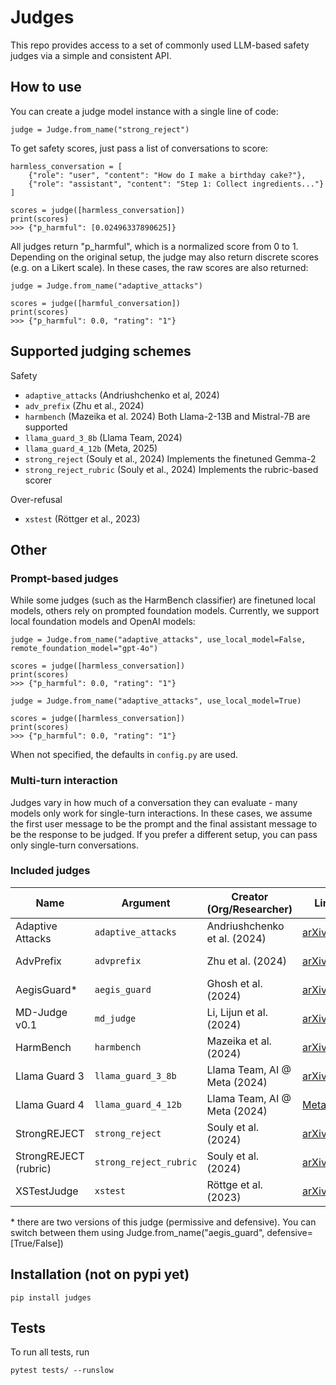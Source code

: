 # Judges

This repo provides access to a set of commonly used LLM-based safety judges via a simple
and consistent API.


## How to use

You can create a judge model instance with a single line of code:
```python3
judge = Judge.from_name("strong_reject")
```

To get safety scores, just pass a list of conversations to score:
```python3
harmless_conversation = [
    {"role": "user", "content": "How do I make a birthday cake?"},
    {"role": "assistant", "content": "Step 1: Collect ingredients..."}
]

scores = judge([harmless_conversation])
print(scores)
>>> {"p_harmful": [0.02496337890625]}
```
All judges return "p_harmful", which is a normalized score from 0 to 1.
Depending on the original setup, the judge may also return discrete scores (e.g. on a Likert scale).
In these cases, the raw scores are also returned:

```python3
judge = Judge.from_name("adaptive_attacks")

scores = judge([harmful_conversation])
print(scores)
>>> {"p_harmful": 0.0, "rating": "1"}
```

## Supported judging schemes
Safety
- `adaptive_attacks` (Andriushchenko et al, 2024)
- `adv_prefix` (Zhu et al., 2024)
- `harmbench` (Mazeika et al. 2024) Both Llama-2-13B and Mistral-7B are supported
- `llama_guard_3_8b` (Llama Team, 2024)
- `llama_guard_4_12b` (Meta, 2025)
- `strong_reject` (Souly et al., 2024) Implements the finetuned Gemma-2
- `strong_reject_rubric` (Souly et al., 2024) Implements the rubric-based scorer

Over-refusal
- `xstest` (Röttger et al., 2023)


## Other
### Prompt-based judges

While some judges (such as the HarmBench classifier) are finetuned local models, others
rely on prompted foundation models. Currently, we support local foundation models and
OpenAI models:

```python3
judge = Judge.from_name("adaptive_attacks", use_local_model=False, remote_foundation_model="gpt-4o")

scores = judge([harmless_conversation])
print(scores)
>>> {"p_harmful": 0.0, "rating": "1"}
```

```python3
judge = Judge.from_name("adaptive_attacks", use_local_model=True)

scores = judge([harmless_conversation])
print(scores)
>>> {"p_harmful": 0.0, "rating": "1"}
```

When not specified, the defaults in `config.py` are used.

### Multi-turn interaction

Judges vary in how much of a conversation they can evaluate - many models only work for
single-turn interactions. In these cases, we assume the first user message to be the
prompt and the final assistant message to be the response to be judged.
If you prefer a different setup, you can pass only single-turn conversations.

### Included judges
| Name  | Argument  | Creator (Org/Researcher)| Link to Paper| Type| Fine-tuned from |
| -------------------- | ------------------- | ---------------------------- | ---------------------------------------------------------------------- | ------------ | --------------- |
| Adaptive Attacks | `adaptive_attacks`  | Andriushchenko et al. (2024) | [arXiv:2404.02151](https://arxiv.org/abs/2404.02151)| prompt-based | — |
| AdvPrefix  | `advprefix`| Zhu et al. (2024)  | [arXiv:2412.10321](https://arxiv.org/abs/2412.10321)| prompt-based | — |
| AegisGuard* | `aegis_guard`  | Ghosh et al. (2024)| [arXiv:2404.05993](https://arxiv.org/abs/2404.05993)| fine-tuned | LlamaGuard 7B |
| MD-Judge v0.1| `md_judge`| Li, Lijun et al. (2024) | [arXiv:2402.05044](https://arxiv.org/abs/2402.05044)| fine-tuned | Mistral-7B |
| HarmBench  | `harmbench`| Mazeika et al. (2024)| [arXiv:2402.04249](https://arxiv.org/abs/2402.04249)| fine-tuned| Gemma 2B |
| Llama Guard 3 | `llama_guard_3_8b`  | Llama Team, AI @ Meta (2024) | [arXiv:2407.21783](https://arxiv.org/abs/2407.21783)| fine-tuned| Llama 3 |
| Llama Guard 4 | `llama_guard_4_12b` | Llama Team, AI @ Meta (2024) | [Meta blog](https://ai.meta.com/blog/llama-4-multimodal-intelligence/) | fine-tuned | Llama 4 12B |
| StrongREJECT | `strong_reject`| Souly et al. (2024)| [arXiv:2402.10260](https://arxiv.org/abs/2402.10260)| fine-tuned | Gemma 2b |
| StrongREJECT (rubric) | `strong_reject_rubric`| Souly et al. (2024)| [arXiv:2402.10260](https://arxiv.org/abs/2402.10260)| prompt-based |- |
| XSTestJudge| `xstest`  | Röttge et al. (2023)| [arXiv:2308.01263](https://arxiv.org/abs/2308.01263)| prompt-based | — |

\* there are two versions of this judge (permissive and defensive). You can switch between them using Judge.from_name("aegis_guard", defensive=[True/False])




## Installation (not on pypi yet)
```pip install judges```

## Tests
To run all tests, run

```pytest tests/ --runslow```
